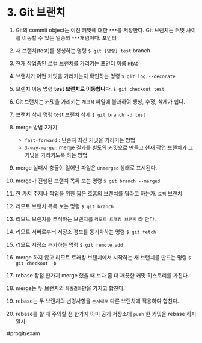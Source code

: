 # 3. Git 브랜치
1. Git의 commit object는 이전 커밋에 대한 `***`를 저장한다.
Git 브랜치는 커밋 사이를 이동할 수 있는 일종의 `***`개념이다.
포인터

2. 새 브랜치(test)를  생성하는 명령
`$ git [명령] test`
branch

3. 현재 작업중인 로컬 브랜치를 가리키는 포인터 이름
`HEAD`

4. 브랜치가 어떤 커밋을 가리키는지 확인하는 명령
`$ git log --decorate`

5. 브랜치 이동 명령
**test 브랜치로 이동합니다.**
`$ git checkout test`

6. Git 브랜치는 커밋을 가리키는 `체크섬` 파일에 불과하여 생성, 수정, 삭제가 쉽다.

7. 브랜치 삭제 명령
test 브랜치 삭제
`$ git branch -d test`

8. merge 방법 2가지
	* `fast-forward` : 단순히 최신 커밋을 가리키는 방법
	* `3-way-merge` : merge 결과를 별도의 커밋으로 만들고 현재 작업 브랜치가 그 커밋을 가리키도록 하는 방법

9. merge 실패시 충돌이 일어난 파일은 `unmerged` 상태로 표시된다.

10. merge가 진행된 브랜치 목록 보는 명령
`$ git branch --merged`

11. 한 가지 주제나 작업을 위한 짧은 호흡의 브랜치를 뭐라고 하는가.
`토픽` 브랜치

12. 리모트 브랜치 목록 보는 명령
`$ git branch`

13. 리모트 브랜치를 추적하는 브랜치를 `리모트 트래킹 브랜치` 라 한다.

14. 리모트 서버로부터 저장소 정보를 동기화하는 명령
`$ git fetch`

15.  리모트 저장소 추가하는 명령
`$ git remote add`

16. merge 하지 않고 리모트 트래킹 브랜치에서 시작하는 새 브랜치를 만드는 명령
`$ git checkout -b`

17. rebase 장점 한가지
merge 했을 때 보다 좀 더 깨끗한 커밋 히스토리를 가진다.

18. merge는 두 브랜치의 `최종결과`만을 가지고 합친다.

19. rebase는 두 브랜치의 변경사항을 `순서대로`  다른 브랜치에 적용하여 합친다.

20. rebase를 할 때 주의할 점 한가지
이미 공개 저장소에 `push` 한 커밋을 rebase 하지 말자


#progit/exam